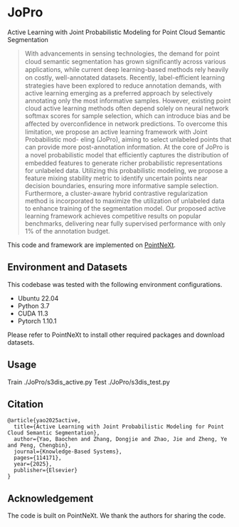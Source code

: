 # JoPro
Active Learning with Joint Probabilistic Modeling for Point Cloud Semantic Segmentation

> With advancements in sensing technologies, the demand for point cloud semantic segmentation has grown signiﬁcantly across various applications, while current deep learning-based methods rely heavily on costly, well-annotated datasets. Recently, label-eﬃcient learning strategies have been explored to reduce annotation demands, with active learning emerging as a preferred approach by selectively annotating only the most informative samples. However, existing point cloud active learning methods often depend solely on neural network softmax scores for sample selection, which can introduce bias and be aﬀected by overconﬁdence in network predictions. To overcome this limitation, we propose an active learning framework with Joint Probabilistic mod-
eling (JoPro), aiming to select unlabeled points that can provide more post-annotation information. At the core of JoPro is a novel probabilistic model that eﬃciently captures the distribution of embedded features to generate richer probabilistic representations for unlabeled data. Utilizing this probabilistic modeling, we propose a feature mixing stability metric to identify uncertain points near decision boundaries, ensuring more informative sample selection. Furthermore, a cluster-aware hybrid contrastive regularization method is incorporated to maximize the utilization of unlabeled data to enhance training of the segmentation model. Our proposed active learning framework achieves competitive results on popular benchmarks, delivering near fully supervised performance with only 1% of the annotation budget.

This code and framework are  implemented on [PointNeXt](https://github.com/guochengqian/PointNeXt).

## Environment and Datasets
This codebase was tested with the following environment configurations.

* Ubuntu 22.04
* Python 3.7
* CUDA 11.3
* Pytorch 1.10.1

Please refer to PointNeXt to install other required packages and download datasets.

## Usage
Train ./JoPro/s3dis_active.py
Test ./JoPro/s3dis_test.py

## Citation
````
@article{yao2025active,
  title={Active Learning with Joint Probabilistic Modeling for Point Cloud Semantic Segmentation},
  author={Yao, Baochen and Zhang, Dongjie and Zhao, Jie and Zheng, Ye and Peng, Chengbin},
  journal={Knowledge-Based Systems},
  pages={114171},
  year={2025},
  publisher={Elsevier}
}
````


## Acknowledgement
The code is built on PointNeXt. We thank the authors for sharing the code.

